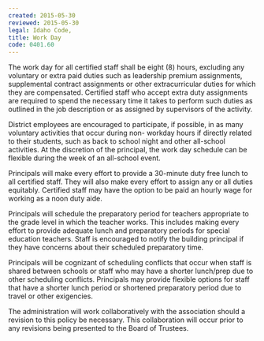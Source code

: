 ```yaml
---
created: 2015-05-30
reviewed: 2015-05-30
legal: Idaho Code,
title: Work Day
code: 0401.60
---
```



The work day for all certified staff shall be eight (8) hours, excluding any voluntary or extra paid duties such as leadership premium assignments, supplemental contract assignments or other extracurricular duties for which they are compensated. Certified staff who accept extra duty assignments are required to spend the necessary time it takes to perform such duties as outlined in the job description or as assigned by supervisors of the activity.

District employees are encouraged to participate, if possible, in as many voluntary activities that occur during non- workday hours if directly related to their students, such as back to school night and other all-school activities. At the discretion of the principal, the work day schedule can be flexible during the week of an all-school event.

Principals will make every effort to provide a 30-minute duty free lunch to all certified staff. They will also make every effort to assign any or all duties equitably. Certified staff may have the option to be paid an hourly wage for working as a noon duty aide.

Principals will schedule the preparatory period for teachers appropriate to the grade level in which the teacher works. This includes making every effort to provide adequate lunch and preparatory periods for special education teachers. Staff is encouraged to notify the building principal if they have concerns about their scheduled preparatory time.

Principals will be cognizant of scheduling conflicts that occur when staff is shared between schools or staff who may have a shorter lunch/prep due to other scheduling conflicts. Principals may provide flexible options for staff that have a shorter lunch period or shortened preparatory period due to travel or other exigencies.

The administration will work collaboratively with the association should a revision to this policy be necessary. This collaboration will occur prior to any revisions being presented to the Board of Trustees.

